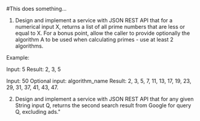 #This does something...

1. Design and implement a service with JSON REST API that for a numerical input X, returns a list of all prime numbers that are less or equal to X.
For a bonus point, allow the caller to provide optionally the algorithm A to be used when calculating primes - use at least 2 algorithms.

Example:

Input: 5
Result: 2, 3, 5

Input: 50
Optional input: algorithm_name
Result: 2, 3, 5, 7, 11, 13, 17, 19, 23, 29, 31, 37, 41, 43, 47.

2. Design and implement a service with JSON REST API that for any given String input Q, returns the second search result from Google for query Q, excluding ads."